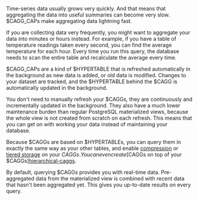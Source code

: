 Time-series data usually grows very quickly. And that means that aggregating the
data into useful summaries can become very slow. $CAGG_CAPs make
aggregating data lightning fast.

If you are collecting data very frequently, you might want to aggregate your
data into minutes or hours instead. For example, if you have a table of
temperature readings taken every second, you can find the average temperature
for each hour. Every time you run this query, the database needs to scan the
entire table and recalculate the average every time.

$CAGG_CAPs are a kind of $HYPERTABLE that is refreshed automatically
in the background as new data is added, or old data is modified. Changes to your
dataset are tracked, and the $HYPERTABLE behind the $CAGG is
automatically updated in the background.

You don't need to manually refresh your $CAGGs, they are
continuously and incrementally updated in the background. They also have a much lower maintenance burden than regular PostgreSQL materialized
views, because the whole view is not created from scratch on each refresh. This
means that you can get on with working your data instead of maintaining your
database.

Because $CAGGs are based on $HYPERTABLEs, you can query them in
exactly the same way as your other tables, and enable [compression][compression]
or [tiered storage][data-tiering] on your $CAGGs. You can even
create [$CAGGs on top of your $CAGGs][hierarchical-caggs].

By default, querying $CAGGs provides you with real-time data.
Pre-aggregated data from the materialized view is combined with recent data that
hasn't been aggregated yet. This gives you up-to-date results on every query.

[data-tiering]: /use-timescale/:currentVersion:/data-tiering/
[compression]: /use-timescale/:currentVersion:/compression/
[hierarchical-caggs]: /use-timescale/:currentVersion:/continuous-aggregates/hierarchical-continuous-aggregates/
